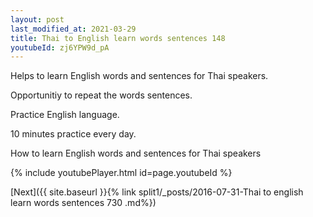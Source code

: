 ```yaml
---
layout: post
last_modified_at: 2021-03-29
title: Thai to English learn words sentences 148 
youtubeId: zj6YPW9d_pA
---
```

 
 
Helps to learn English words and sentences for Thai speakers.

Opportunitiy to repeat the words sentences. 

Practice English language. 
 
10 minutes practice every day. 
 
How to learn English words and sentences for Thai speakers 
 
{% include youtubePlayer.html id=page.youtubeId %}
 
 
[Next]({{ site.baseurl }}{% link  split1/_posts/2016-07-31-Thai to english learn words sentences 730 .md%})
 
